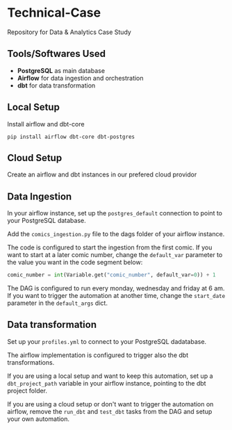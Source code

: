 # Technical-Case
Repository for Data &amp; Analytics Case Study

## Tools/Softwares Used
* **PostgreSQL** as main database
* **Airflow** for data ingestion and orchestration
* **dbt** for data transformation

## Local Setup
Install airflow and dbt-core
```
pip install airflow dbt-core dbt-postgres
```

## Cloud Setup
Create an airflow and dbt instances in our prefered cloud providor

## Data Ingestion
In your airflow instance, set up the `postgres_default` connection to point to your PostgreSQL database.

Add the `comics_ingestion.py` file to the dags folder of your airflow instance.

The code is configured to start the ingestion from the first comic. If you want to start at a later comic number, change the `default_var` parameter to the value you want in the code segment below:

```python
comic_number = int(Variable.get("comic_number", default_var=0)) + 1
```

The DAG is configured to run every monday, wednesday and friday at 6 am. If you want to trigger the automation at another time, change the `start_date` parameter in the `default_args` dict.

## Data transformation
Set up your `profiles.yml` to connect to your PostgreSQL dadatabase.

The airflow implementation is configured to trigger also the dbt transformations.

If you are using a local setup and want to keep this automation, set up a `dbt_project_path` variable in your airflow instance, pointing to the dbt project folder.

If you are using a cloud setup or don't want to trigger the automation on airflow, remove the `run_dbt` and `test_dbt` tasks from the DAG and setup your own automation.